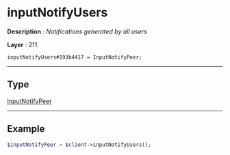 # inputNotifyUsers

**Description** : *Notifications generated by all users*

**Layer** : 211

```tl
inputNotifyUsers#193b4417 = InputNotifyPeer;
```

---

## Type

[InputNotifyPeer](type/InputNotifyPeer)

---

## Example

```php
$inputNotifyPeer = $client->inputNotifyUsers();
```